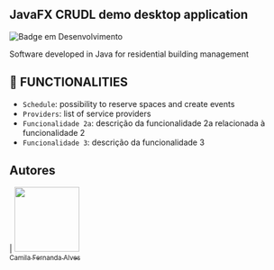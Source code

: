 

## JavaFX CRUDL demo desktop application  
![Badge em Desenvolvimento](http://img.shields.io/static/v1?label=STATUS&message=development&color=GREEN&style=for-the-badge)

Software developed in Java for residential building management 


## :hammer: FUNCTIONALITIES

- `Schedule`: possibility to reserve spaces and create events
- `Providers`: list of service providers
- `Funcionalidade 2a`: descrição da funcionalidade 2a relacionada à funcionalidade 2
- `Funcionalidade 3`: descrição da funcionalidade 3

## Autores

| [<img src="https://avatars.githubusercontent.com/u/37356058?v=4" width=115><br><sub>Camila Fernanda Alves</sub>](https://github.com/nicolas-ceruti)
